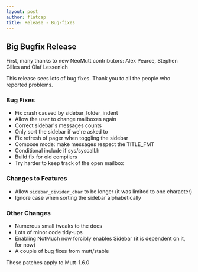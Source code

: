 ```yaml
---
layout: post
author: flatcap
title: Release - Bug-fixes
---
```


## Big Bugfix Release

First, many thanks to new NeoMutt contributors: Alex Pearce, Stephen Gilles and
Olaf Lessenich

This release sees lots of bug fixes. Thank you to all the people who reported
problems.

### Bug Fixes

- Fix crash caused by sidebar_folder_indent
- Allow the user to change mailboxes again
- Correct sidebar's messages counts
- Only sort the sidebar if we're asked to
- Fix refresh of pager when toggling the sidebar
- Compose mode: make messages respect the TITLE_FMT
- Conditional include if sys/syscall.h
- Build fix for old compilers
- Try harder to keep track of the open mailbox

### Changes to Features

- Allow `sidebar_divider_char` to be longer
  (it was limited to one character)
- Ignore case when sorting the sidebar alphabetically

### Other Changes

- Numerous small tweaks to the docs
- Lots of minor code tidy-ups
- Enabling NotMuch now forcibly enables Sidebar (it is dependent on it, for
  now)
- A couple of bug fixes from mutt/stable

These patches apply to Mutt-1.6.0

